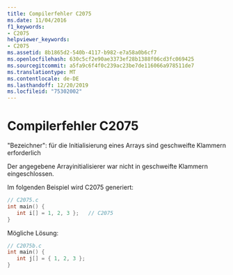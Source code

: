 ```yaml
---
title: Compilerfehler C2075
ms.date: 11/04/2016
f1_keywords:
- C2075
helpviewer_keywords:
- C2075
ms.assetid: 8b1865d2-540b-4117-b982-e7a58a0b6cf7
ms.openlocfilehash: 630c5cf2e90ae3373ef28b1388f06cd3fc069425
ms.sourcegitcommit: a5fa9c6f4f0c239ac23be7de116066a978511de7
ms.translationtype: MT
ms.contentlocale: de-DE
ms.lasthandoff: 12/20/2019
ms.locfileid: "75302002"
---
```

# <a name="compiler-error-c2075"></a>Compilerfehler C2075

"Bezeichner": für die Initialisierung eines Arrays sind geschweifte Klammern erforderlich

Der angegebene Arrayinitialisierer war nicht in geschweifte Klammern eingeschlossen.

Im folgenden Beispiel wird C2075 generiert:

```c
// C2075.c
int main() {
   int i[] = 1, 2, 3 };   // C2075
}
```

Mögliche Lösung:

```c
// C2075b.c
int main() {
   int j[] = { 1, 2, 3 };
}
```
